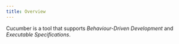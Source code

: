 ```yaml
---
title: Overview
---
```


Cucumber is a tool that supports *Behaviour-Driven Development* and *Executable Specifications*.